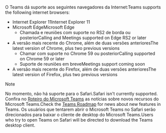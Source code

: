 <span data-ttu-id="48425-101">O Teams dá suporte aos seguintes navegadores da Internet:</span><span class="sxs-lookup"><span data-stu-id="48425-101">Teams supports the following internet browsers:</span></span> 
- <span data-ttu-id="48425-102">Internet Explorer 11</span><span class="sxs-lookup"><span data-stu-id="48425-102">Internet Explorer 11</span></span>
- <span data-ttu-id="48425-103">Microsoft Edge</span><span class="sxs-lookup"><span data-stu-id="48425-103">Microsoft Edge</span></span>
  - <span data-ttu-id="48425-104">Chamada e reuniões com suporte no RS2 de borda ou posterior</span><span class="sxs-lookup"><span data-stu-id="48425-104">Calling and Meetings supported on Edge RS2 or later</span></span>
- <span data-ttu-id="48425-105">A versão mais recente do Chrome, além de duas versões anteriores</span><span class="sxs-lookup"><span data-stu-id="48425-105">The latest version of Chrome, plus two previous versions</span></span>
  - <span data-ttu-id="48425-106">Chamar com suporte no Chrome 59 ou posterior</span><span class="sxs-lookup"><span data-stu-id="48425-106">Calling supported on Chrome 59 or later</span></span>
  - <span data-ttu-id="48425-107">Suporte de reuniões em breve</span><span class="sxs-lookup"><span data-stu-id="48425-107">Meetings support coming soon</span></span>
- <span data-ttu-id="48425-108">A versão mais recente do Firefox, além de duas versões anteriores</span><span class="sxs-lookup"><span data-stu-id="48425-108">The latest version of Firefox, plus two previous versions</span></span>

> [!NOTE]
> <span data-ttu-id="48425-109">No momento, não há suporte para o Safari.</span><span class="sxs-lookup"><span data-stu-id="48425-109">Safari isn't currently supported.</span></span> <span data-ttu-id="48425-110">Confira no [Roteiro do Microsoft Teams](http://aka.ms/TeamsRoadmap) as notícias sobre novos recursos do Microsoft Teams.</span><span class="sxs-lookup"><span data-stu-id="48425-110">Check the [Teams Roadmap](http://aka.ms/TeamsRoadmap) for news about new features in Teams.</span></span> <span data-ttu-id="48425-111">Os usuários que tentarem abrir o Microsoft Teams no Safari serão direcionados para baixar o cliente de desktop do Microsoft Teams.</span><span class="sxs-lookup"><span data-stu-id="48425-111">Users who try to open Teams on Safari will be directed to download the Teams desktop client.</span></span>
